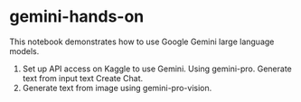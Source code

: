 # gemini-hands-on
This notebook demonstrates how to use Google Gemini large language models.
1. Set up API access on Kaggle to use Gemini.
    Using gemini-pro.
    Generate text from input text
    Create Chat.
2. Generate text from image using gemini-pro-vision.
